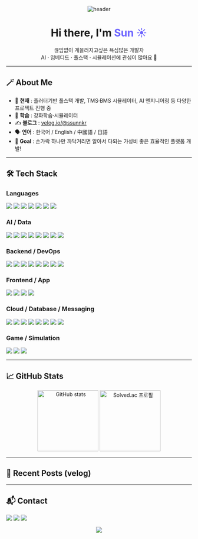 <!-- 헤더 배너 -->
<p align="center">
  <img src="https://capsule-render.vercel.app/api?type=waving&color=auto&height=369&section=header&text=Hello%20World!&fontSize=90" alt="header" />
</p>

<!-- 인사말 & 소개 -->
<h1 align="center">Hi there, I'm <span style="color:#6C63FF;">Sun&nbsp;☀️</span></h1>
<p align="center">
  끊임없이 게을러지고싶은 욕심많은 개발자<br/>
  AI · 임베디드 · 풀스택 · 시뮬레이션에 관심이 많아요 🚀
</p>

---

## 🪄 About Me
- 🔭 **현재** : 플러터기반 풀스택 개발, TMS·BMS 시뮬레이터, AI 엔지니어링 등 다양한 프로젝트 진행 중  
- 🌱 **학습** : 강화학습·시뮬레이터
- ✍️ **블로그** : [velog.io/@ssunnkr](https://velog.io/@ssunnkr)  
- 🗣 **언어** : 한국어 / English / 中國語 / 日語
- 🎯 **Goal** : 손가락 하나만 까닥거리면 알아서 다되는 가성비 좋은 효율적인 플랫폼 개발!

---

## 🛠 Tech Stack

### Languages
<p>
  <img src="https://img.shields.io/badge/Python-3670A0?style=for-the-badge&logo=python&logoColor=ffdd54"/>
  <img src="https://img.shields.io/badge/Java-%23ED8B00.svg?style=for-the-badge&logo=java&logoColor=white"/>
  <img src="https://img.shields.io/badge/C++-%2300599C.svg?style=for-the-badge&logo=c%2B%2B&logoColor=white"/>
  <img src="https://img.shields.io/badge/JavaScript-F7DF1E?style=for-the-badge&logo=javascript&logoColor=black"/>
  <img src="https://img.shields.io/badge/TypeScript-3178C6?style=for-the-badge&logo=typescript&logoColor=white"/>
  <img src="https://img.shields.io/badge/Bash-4EAA25?style=for-the-badge&logo=gnu-bash&logoColor=white"/>
  <img src="https://img.shields.io/badge/SQL-4479A1?style=for-the-badge&logo=postgresql&logoColor=white"/>
</p>

### AI / Data
<p>
  <img src="https://img.shields.io/badge/PyTorch-%23EE4C2C.svg?style=for-the-badge&logo=PyTorch&logoColor=white"/>
  <img src="https://img.shields.io/badge/TensorFlow-FF6F00?style=for-the-badge&logo=tensorflow&logoColor=white"/>
  <img src="https://img.shields.io/badge/Keras-D00000?style=for-the-badge&logo=keras&logoColor=white"/>
  <img src="https://img.shields.io/badge/Scikit--learn-F7931E?style=for-the-badge&logo=scikit-learn&logoColor=white"/>
  <img src="https://img.shields.io/badge/LightGBM-9ACD32?style=for-the-badge&logo=lightgbm&logoColor=black"/>
  <img src="https://img.shields.io/badge/XGBoost-EF652A?style=for-the-badge&logo=xgboost&logoColor=white"/>
  <img src="https://img.shields.io/badge/Pandas-150458?style=for-the-badge&logo=pandas&logoColor=white"/>
  <img src="https://img.shields.io/badge/Numpy-013243?style=for-the-badge&logo=numpy&logoColor=white"/>
</p>

### Backend / DevOps
<p>
  <img src="https://img.shields.io/badge/FastAPI-009688?style=for-the-badge&logo=fastapi&logoColor=white"/>
  <img src="https://img.shields.io/badge/Django-092E20?style=for-the-badge&logo=django&logoColor=white"/>
  <img src="https://img.shields.io/badge/Node.js-339933?style=for-the-badge&logo=nodedotjs&logoColor=white"/>
  <img src="https://img.shields.io/badge/Docker-2496ED?style=for-the-badge&logo=docker&logoColor=white"/>
  <img src="https://img.shields.io/badge/Kubernetes-326CE5?style=for-the-badge&logo=kubernetes&logoColor=white"/>
  <img src="https://img.shields.io/badge/Git-F05032?style=for-the-badge&logo=git&logoColor=white"/>
  <img src="https://img.shields.io/badge/GitHub%20Actions-2088FF?style=for-the-badge&logo=github-actions&logoColor=white"/>
  <img src="https://img.shields.io/badge/Linux-FCC624?style=for-the-badge&logo=linux&logoColor=black"/>
</p>

### Frontend / App
<p>
  <img src="https://img.shields.io/badge/React-61DAFB?style=for-the-badge&logo=react&logoColor=black"/>
  <img src="https://img.shields.io/badge/Next.js-000000?style=for-the-badge&logo=next.js&logoColor=white"/>
  <img src="https://img.shields.io/badge/Flutter-02569B?style=for-the-badge&logo=flutter&logoColor=white"/>
  <img src="https://img.shields.io/badge/Tailwind-06B6D4?style=for-the-badge&logo=tailwindcss&logoColor=white"/>
</p>

### Cloud / Database / Messaging
<p>
  <img src="https://img.shields.io/badge/AWS-232F3E?style=for-the-badge&logo=amazon-aws&logoColor=white"/>
  <img src="https://img.shields.io/badge/GCP-4285F4?style=for-the-badge&logo=googlecloud&logoColor=white"/>
  <img src="https://img.shields.io/badge/Firebase-FFCA28?style=for-the-badge&logo=firebase&logoColor=black"/>
  <img src="https://img.shields.io/badge/PostgreSQL-4169E1?style=for-the-badge&logo=postgresql&logoColor=white"/>
  <img src="https://img.shields.io/badge/MySQL-4479A1?style=for-the-badge&logo=mysql&logoColor=white"/>
  <img src="https://img.shields.io/badge/MongoDB-47A248?style=for-the-badge&logo=mongodb&logoColor=white"/>
  <img src="https://img.shields.io/badge/Redis-DC382D?style=for-the-badge&logo=redis&logoColor=white"/>
  <img src="https://img.shields.io/badge/RabbitMQ-FF6600?style=for-the-badge&logo=rabbitmq&logoColor=white"/>
</p>

<!-- 기존 Game / Simulation 뱃지 (선택) -->
### Game / Simulation
<p>
  <img src="https://img.shields.io/badge/Unreal%20Engine-313131?style=for-the-badge&logo=unrealengine&logoColor=white"/>
  <img src="https://img.shields.io/badge/Unity-000000?style=for-the-badge&logo=unity&logoColor=white"/>
  <img src="https://img.shields.io/badge/ROS-22314E?style=for-the-badge&logo=ros&logoColor=white"/>
</p>

---

## 📈 GitHub Stats
<p align="center">
  <img src="https://github-readme-stats.vercel.app/api?username=ssunnkr&show_icons=true&theme=radical" alt="GitHub stats" height="165"/>
  <img src="http://mazassumnida.wtf/api/v2/generate_badge?boj=zircon10" alt="Solved.ac 프로필" height="165"/>
</p>

---

## 📝 Recent Posts (velog)
<!-- 최근 게시글 자동 불러오기: GitHub Action 사용 시 활용 -->
<!--
![Velog](https://velog-readme-stats.vercel.app/api/badge?name=ssunnkr)
-->

---

## 📬 Contact
<p>
  <a href="mailto:ssunnkr@gmail.com"><img src="https://img.shields.io/badge/Gmail-D14836?style=flat&logo=gmail&logoColor=white"/></a>
  <a href="https://velog.io/@ssunnkr"><img src="https://img.shields.io/badge/Velog-20C997?style=flat&logo=velog&logoColor=white"/></a>
  <a href="https://linkedin.com/in/your-linkedin"><img src="https://img.shields.io/badge/LinkedIn-0A66C2?style=flat&logo=linkedin&logoColor=white"/></a>
</p>

<p align="center">
  <img src="https://capsule-render.vercel.app/api?type=waving&color=auto&height=150&section=footer"/>
</p>
